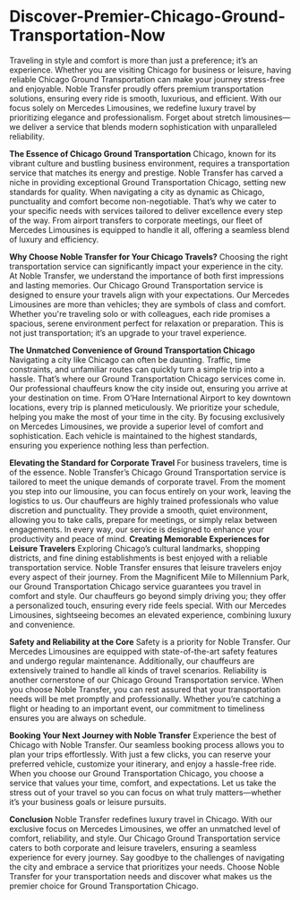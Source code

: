 # Discover-Premier-Chicago-Ground-Transportation-Now
Traveling in style and comfort is more than just a preference; it’s an experience. Whether you are visiting Chicago for business or leisure, having reliable Chicago Ground Transportation can make your journey stress-free and enjoyable. Noble Transfer proudly offers premium transportation solutions, ensuring every ride is smooth, luxurious, and efficient.
With our focus solely on Mercedes Limousines, we redefine luxury travel by prioritizing elegance and professionalism. Forget about stretch limousines—we deliver a service that blends modern sophistication with unparalleled reliability.

**The Essence of Chicago Ground Transportation**
Chicago, known for its vibrant culture and bustling business environment, requires a transportation service that matches its energy and prestige. Noble Transfer has carved a niche in providing exceptional Ground Transportation Chicago, setting new standards for quality.
When navigating a city as dynamic as Chicago, punctuality and comfort become non-negotiable. That’s why we cater to your specific needs with services tailored to deliver excellence every step of the way. From airport transfers to corporate meetings, our fleet of Mercedes Limousines is equipped to handle it all, offering a seamless blend of luxury and efficiency.

**Why Choose Noble Transfer for Your Chicago Travels?**
Choosing the right transportation service can significantly impact your experience in the city. At Noble Transfer, we understand the importance of both first impressions and lasting memories. Our Chicago Ground Transportation service is designed to ensure your travels align with your expectations.
Our Mercedes Limousines are more than vehicles; they are symbols of class and comfort. Whether you're traveling solo or with colleagues, each ride promises a spacious, serene environment perfect for relaxation or preparation. This is not just transportation; it’s an upgrade to your travel experience.

**The Unmatched Convenience of Ground Transportation Chicago**
Navigating a city like Chicago can often be daunting. Traffic, time constraints, and unfamiliar routes can quickly turn a simple trip into a hassle. That’s where our Ground Transportation Chicago services come in.
Our professional chauffeurs know the city inside out, ensuring you arrive at your destination on time. From O’Hare International Airport to key downtown locations, every trip is planned meticulously. We prioritize your schedule, helping you make the most of your time in the city.
By focusing exclusively on Mercedes Limousines, we provide a superior level of comfort and sophistication. Each vehicle is maintained to the highest standards, ensuring you experience nothing less than perfection.

**Elevating the Standard for Corporate Travel**
For business travelers, time is of the essence. Noble Transfer’s Chicago Ground Transportation service is tailored to meet the unique demands of corporate travel. From the moment you step into our limousine, you can focus entirely on your work, leaving the logistics to us.
Our chauffeurs are highly trained professionals who value discretion and punctuality. They provide a smooth, quiet environment, allowing you to take calls, prepare for meetings, or simply relax between engagements. In every way, our service is designed to enhance your productivity and peace of mind.
**Creating Memorable Experiences for Leisure Travelers**
Exploring Chicago’s cultural landmarks, shopping districts, and fine dining establishments is best enjoyed with a reliable transportation service. Noble Transfer ensures that leisure travelers enjoy every aspect of their journey.
From the Magnificent Mile to Millennium Park, our Ground Transportation Chicago service guarantees you travel in comfort and style. Our chauffeurs go beyond simply driving you; they offer a personalized touch, ensuring every ride feels special. With our Mercedes Limousines, sightseeing becomes an elevated experience, combining luxury and convenience.

**Safety and Reliability at the Core**
Safety is a priority for Noble Transfer. Our Mercedes Limousines are equipped with state-of-the-art safety features and undergo regular maintenance. Additionally, our chauffeurs are extensively trained to handle all kinds of travel scenarios.
Reliability is another cornerstone of our Chicago Ground Transportation service. When you choose Noble Transfer, you can rest assured that your transportation needs will be met promptly and professionally. Whether you’re catching a flight or heading to an important event, our commitment to timeliness ensures you are always on schedule.

**Booking Your Next Journey with Noble Transfer**
Experience the best of Chicago with Noble Transfer. Our seamless booking process allows you to plan your trips effortlessly. With just a few clicks, you can reserve your preferred vehicle, customize your itinerary, and enjoy a hassle-free ride.
When you choose our Ground Transportation Chicago, you choose a service that values your time, comfort, and expectations. Let us take the stress out of your travel so you can focus on what truly matters—whether it’s your business goals or leisure pursuits.

**Conclusion**
Noble Transfer redefines luxury travel in Chicago. With our exclusive focus on Mercedes Limousines, we offer an unmatched level of comfort, reliability, and style. Our Chicago Ground Transportation service caters to both corporate and leisure travelers, ensuring a seamless experience for every journey.
Say goodbye to the challenges of navigating the city and embrace a service that prioritizes your needs. Choose Noble Transfer for your transportation needs and discover what makes us the premier choice for Ground Transportation Chicago.
